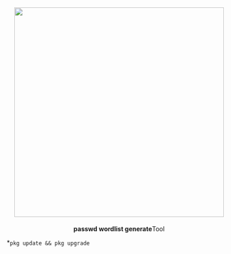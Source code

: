 <h2 align="center"> <img src="https://github.com/Student820/Wordlist-/blob/main/dark ᚓTm.jpg" width="470" /> </h2>

<p align="center">
<p align="center"><b>passwd wordlist generate</b <code>Tool</code></p>


*`pkg update && pkg upgrade`
